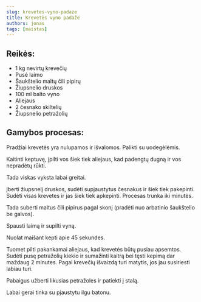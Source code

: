 ```yaml
---
slug: krevetes-vyno-padaze
title: Krevetės vyno padaže
authors: jonas
tags: [maistas]
---
```



## Reikės:

- 1 kg nevirtų krevečių
- Pusė laimo
- Šaukštelio maltų čili pipirų
- Žiupsnelio druskos
- 100 ml balto vyno
- Aliejaus
- 2 česnako skiltelių
- Žiupsnelio petražolių

## Gamybos procesas:

Pradžiai krevetės yra nulupamos ir išvalomos. Palikti su uodegėlėmis.

Kaitinti keptuvę, įpilti vos šiek tiek aliejaus, kad padengtų dugną ir vos nepradėtų rūkti.

Tada viskas vyksta labai greitai. 

Įberti žiupsnelį druskos, sudėti supjaustytus česnakus ir šiek tiek pakepinti. Sudėti visas krevetes ir jas šiek tiek apkepinti. Procesas trunka iki minutės.

Tada suberti maltus čili pipirus pagal skonį (pradėti nuo arbatinio šaukštelio be galvos). 

Spausti laimą ir supilti vyną.

Nuolat maišant kepti apie 45 sekundes.

Tuomet pilti pakankamai aliejaus, kad krevetės būtų pusiau apsemtos. Sudėti pusę petražolių kiekio ir sumažinti kaitrą bei tęsti kepimą dar maždaug 2 minutes. Pagal krevečių išvaizdą turi matytis, jos jau susiriesti labiau turi.

Pabaigus užberti likusias petražoles ir patiekti į stalą. 

Labai gerai tinka su pjaustytu ilgu batonu. 

